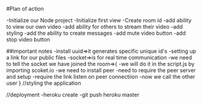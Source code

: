 #Plan of action

-Initialize our Node project
-Initialize first view
-Create room id
-add ability to view our own video
-add ability for others to stream their video
-add styling
-add the ability to create messages
-add mute video button
-add stop video button




##important notes
-install uuid=>it generates specific unique id's
-setting up a link for our public files
-socket=>is for real time communication
-we need to tell the socket we have joined the room=>{
    -we will do it in the script.js by importing scoket.io
    -we need to install peer
    -need to require the peer server and setup
    -require the link
    listen on peer connectiion
    -now we call the other user
}
//styling the application


//deployment
-heroku create
-git push heroku master